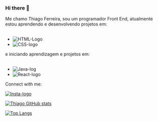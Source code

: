 ### Hi there 👋

Me   chamo Thiago Ferreira, sou um programador Front End, atualmente estou aprendendo e desenvolvendo projetos em:
<br>
<br>
  - <img src="https://img.shields.io/badge/HTML5-E34F26?style=for-the-badge&logo=html5&logoColor=white" alt="HTML-Logo" />
  - <img src="https://img.shields.io/badge/CSS3-1572B6?style=for-the-badge&logo=css3&logoColor=white" alt="CSS-logo" />
 
 e iniciando aprendizagem  e projetos em:
 <br>
 <br>
 - <img src="https://img.shields.io/badge/JavaScript-F7DF1E?style=for-the-badge&logo=javascript&logoColor=black" alt="Java-log" />
 - <img src="https://img.shields.io/badge/React-20232A?style=for-the-badge&logo=react&logoColor=61DAFB" alt="React-logo" />
<p>
Connect with me:
  <p>
  
<a href="https://www.instagram.com/thiago.pericles17/">
       <img src= "https://img.shields.io/badge/Instagram-E4405F?style=for-the-badge&logo=instagram&logoColor=white" alt= "Insta-logo" />

  
  [![Thiago GitHub stats](https://github-readme-stats.vercel.app/api?username=Thiago-ferreira17)](https://github.com/anuraghazra/github-readme-stats)
 
  [![Top Langs](https://github-readme-stats.vercel.app/api/top-langs/?username=Thiago-ferreira17)](https://github.com/anuraghazra/github-readme-stats)
